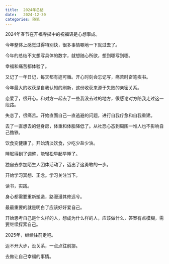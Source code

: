 ```yaml
---
title:  2024年总结
date:   2024-12-30
categories: 随笔
---
```


2024年春节在开福寺掷中的祝福语是心想事成。

今年整体上感觉过得特别快，很多事情唰地一下就过去了。

今年的总结不太想写具体的数字，就想随心所欲，想到哪写到哪。

幸福和痛苦都体验了。

又记了一年日记，每天都有迹可循。开心时刻会忘记写，痛苦时奋笔疾书。

今年最大的收获是自我认知的刷新，这份收获来源于失败的亲密关系。

恋爱了，很开心。和对方一起去了一些我没去过的地方，很感谢对方陪我走过这一段路。

失恋了，很痛苦。开始直面自己一直逃避的问题，进行自我疗愈和自我重建。

去了一直想去的健身房，体重和体脂降低了。从社恐心态到周围一堆人也不影响自己撸铁。

饮食变健康了。开始清淡饮食，少吃少盐少油。

睡眠得到了调整，能轻松早起早睡了。

独自去参加陌生人团体活动了，迈出了这勇敢的一步。

开始学习冥想、正念。学习关注当下。

读书，实践。

身心都需要重新塑造，路漫漫其修远兮。

最最重要的就是明白了应该好好爱自己。

开始思考自己是什么样的人，想成为什么样的人，应该做什么，答案有点模糊，需要继续探索自己。

2025年，继续往前走吧。

迈不开大步，没关系，一点点往前挪。

去做让自己幸福的事情。




